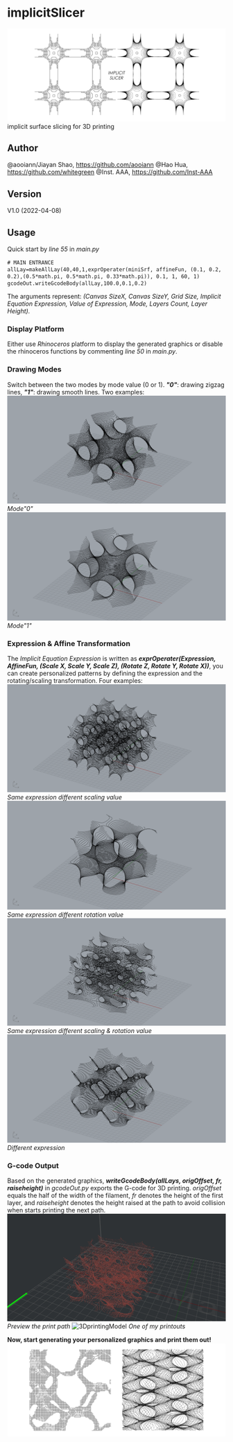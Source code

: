 # implicitSlicer
![titleImg](img/titleImg.jpg)
implicit surface slicing for 3D printing

## Author
@aooiann/Jiayan Shao, https://github.com/aooiann
@Hao Hua, https://github.com/whitegreen
@Inst. AAA, https://github.com/Inst-AAA

## Version
V1.0 (2022-04-08)

## Usage
Quick start by *line 55* in *main.py*
```
# MAIN ENTRANCE
allLay=makeAllLay(40,40,1,exprOperater(miniSrf, affineFun, (0.1, 0.2, 0.2),(0.5*math.pi, 0.5*math.pi, 0.33*math.pi)), 0.1, 1, 60, 1)
gcodeOut.writeGcodeBody(allLay,100.0,0.1,0.2)
```
The arguments represent:
*(Canvas SizeX, Canvas SizeY, Grid Size, Implicit Equation Expression, Value of Expression, Mode, Layers Count, Layer Height).*

### Display Platform
Either use *Rhinoceros* platform to display the generated graphics or disable the rhinoceros functions by commenting *line 50* in *main.py*.

### Drawing Modes
Switch between the two modes by mode value (0 or 1). ***"0"***: drawing zigzag lines, ***"1"***: drawing smooth lines. Two examples:
![minisrf_mode0](img/minisrf_mode0.png)
*Mode"0"*
![minisrf_mode1](img/minisrf_mode1.png)
*Mode"1"*

### Expression & Affine Transformation
The *Implicit Equation Expression* is written as ***exprOperater(Expression, AffineFun, (Scale X, Scale Y, Scale Z), (Rotate Z, Rotate Y, Rotate X))***, you can create personalized patterns by defining the expression and the rotating/scaling transformation. Four examples:
![minisrf_scale](img/minisrf_scale.png)
*Same expression different scaling value*
![minisrf_rotate](img/minisrf_rotate.png)
*Same expression different rotation value*
![minisrf_free](img/minisrf_free.png)
*Same expression different scaling & rotation value*
![schwarzP](img/schwarzP.png)
*Different expression*

### G-code Output
Based on the generated graphics, ***writeGcodeBody(allLays, origOffset, fr, raiseheight)*** in *gcodeOut.py* exports the G-code for 3D printing. *origOffset* equals the half of the width of the filament, *fr* denotes the height of the first layer, and *raiseheight* denotes the height raised at the path to avoid collision when starts printing the next path.
![gcodeOutput](img/gcodeOutput.png)
*Preview the print path*
![3DprintingModel](img/3DprintingModel.jpg)
*One of my printouts*

**Now, start generating your personalized graphics and print them out!** 
![personalizedPattern](img/personalizedPattern.jpg)
